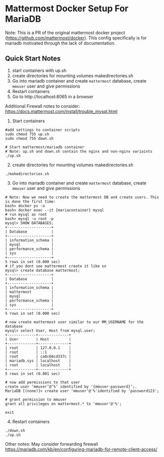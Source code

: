 # Mattermost Docker Setup For MariaDB

Note: This is a PR of the original mattermost docker project (https://github.com/mattermost/docker). This config specifically is for mariadb motivated through the lack of documentation.

## Quick Start Notes
1. start containers with up.sh
2. create directories for mounting volumes makedirectories.sh
3. Go into mariadb container and create `mattermost` database, create `mmuser` user and give permissions
4. Restart containers
5. Go to http://localhost:8065 in a browser


Additional Firewall notes to consider: https://docs.mattermost.com/install/trouble_mysql.html

1. Start containers
```
#add settings to container scripts
sudo chmod 755 up.sh
sudo chmod 755 down.sh

# Start mattermost/mariadb container
# Note: up.sh and down.sh contain the nginx and non-nginx variaints
./up.sh
```
2. create directories for mounting volumes makedirectories.sh
```
./makedirectories.sh
```
3. Go into mariadb container and create `mattermost` database, create `mmuser` user and give permissions
```
# Note: Now we need to create the mattermost DB and create users. This is done the first time: 
bash> docker ps -a
bash> docker exec --it {mariacontainer} mysql
# run mysql as root
bash> mysql -u root -p
mysql> SHOW DATABASES;
+--------------------+
| Database           |
+--------------------+
| information_schema |
| mysql              |
| performance_schema |
| sys                |
+--------------------+
5 rows in set (0.000 sec)
# if you dont see mattermost create it like so
mysql> create database mattermost;
+--------------------+
| Database           |
+--------------------+
| information_schema |
| mattermost         |
| mysql              |
| performance_schema |
| sys                |
+--------------------+
5 rows in set (0.000 sec)

# now create mattermost user similar to our MM_USERNAME for the database
mysql> select User, Host from mysql.user;
+-------------+--------------+
| User        | Host         |
+-------------+--------------+
| root        | 127.0.0.1    |
| root        | ::1          |
| root        | ca8c68cd337c |
| mariadb.sys | localhost    |
| root        | localhost    |
+-------------+--------------+
5 rows in set (0.001 sec)

# now add permissions to that user
create user ‘mmuser’@’%’ identified by ‘{mmuser-password}’;.
MariaDB [(none)]> create user 'mmuser'@'%'identified by 'password123'; 

# grant permission to mmuser
grant all privileges on mattermost.* to 'mmuser'@'%';

exit
```

4. Restart containers
```
./down.sh
./up.sh
```

Other notes: May consider forwarding firewall
https://mariadb.com/kb/en/configuring-mariadb-for-remote-client-access/
